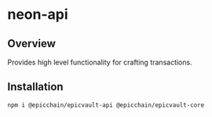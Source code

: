 # neon-api

## Overview

Provides high level functionality for crafting transactions.

## Installation

```sh
npm i @epicchain/epicvault-api @epicchain/epicvault-core
```
